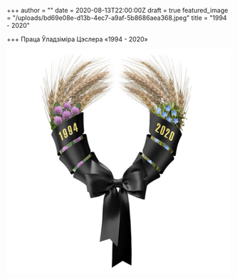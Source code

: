 +++
author = ""
date = 2020-08-13T22:00:00Z
draft = true
featured_image = "/uploads/bd69e08e-d13b-4ec7-a9af-5b8686aea368.jpeg"
title = "1994 - 2020"

+++
Праца Ўладзіміра Цэслера «1994 - 2020»

![](/uploads/bd69e08e-d13b-4ec7-a9af-5b8686aea368.jpeg)